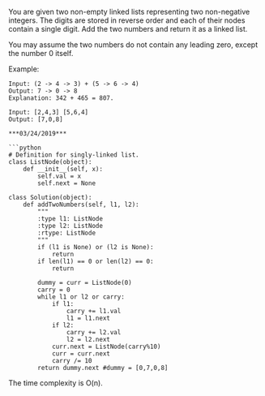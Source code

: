 You are given two non-empty linked lists representing two non-negative integers. The digits are stored in reverse order and each of their nodes contain a single digit. Add the two numbers and return it as a linked list.

You may assume the two numbers do not contain any leading zero, except the number 0 itself.

Example:
```
Input: (2 -> 4 -> 3) + (5 -> 6 -> 4)
Output: 7 -> 0 -> 8
Explanation: 342 + 465 = 807.
```
```
Input: [2,4,3] [5,6,4]
Output: [7,0,8]

***03/24/2019***

```python
# Definition for singly-linked list.
class ListNode(object):
    def __init__(self, x):
        self.val = x
        self.next = None

class Solution(object):
    def addTwoNumbers(self, l1, l2):
        """
        :type l1: ListNode
        :type l2: ListNode
        :rtype: ListNode
        """
        if (l1 is None) or (l2 is None):
            return 
        if len(l1) == 0 or len(l2) == 0:
            return
            
        dummy = curr = ListNode(0)
        carry = 0
        while l1 or l2 or carry:
            if l1:
                carry += l1.val
                l1 = l1.next
            if l2:
                carry += l2.val
                l2 = l2.next
            curr.next = ListNode(carry%10)
            curr = curr.next
            carry /= 10
        return dummy.next #dummy = [0,7,0,8]
```
The time complexity is O(n).
     
